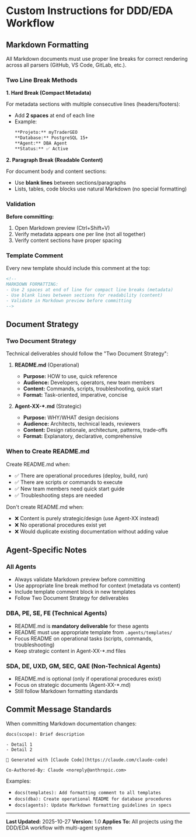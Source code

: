 # Custom Instructions for DDD/EDA Workflow

## Markdown Formatting

All Markdown documents must use proper line breaks for correct rendering across all parsers (GitHub, VS Code, GitLab, etc.).

### Two Line Break Methods

**1. Hard Break (Compact Metadata)**

For metadata sections with multiple consecutive lines (headers/footers):
- Add **2 spaces** at end of each line
- Example:
  ```markdown
  **Projeto:** myTraderGEO
  **Database:** PostgreSQL 15+
  **Agent:** DBA Agent
  **Status:** ✅ Active
  ```

**2. Paragraph Break (Readable Content)**

For document body and content sections:
- Use **blank lines** between sections/paragraphs
- Lists, tables, code blocks use natural Markdown (no special formatting)

### Validation

**Before committing:**
1. Open Markdown preview (Ctrl+Shift+V)
2. Verify metadata appears one per line (not all together)
3. Verify content sections have proper spacing

### Template Comment

Every new template should include this comment at the top:

```markdown
<!--
MARKDOWN FORMATTING:
- Use 2 spaces at end of line for compact line breaks (metadata)
- Use blank lines between sections for readability (content)
- Validate in Markdown preview before committing
-->
```

## Document Strategy

### Two Document Strategy

Technical deliverables should follow the "Two Document Strategy":

1. **README.md** (Operational)
   - **Purpose:** HOW to use, quick reference
   - **Audience:** Developers, operators, new team members
   - **Content:** Commands, scripts, troubleshooting, quick start
   - **Format:** Task-oriented, imperative, concise

2. **Agent-XX-*.md** (Strategic)
   - **Purpose:** WHY/WHAT design decisions
   - **Audience:** Architects, technical leads, reviewers
   - **Content:** Design rationale, architecture, patterns, trade-offs
   - **Format:** Explanatory, declarative, comprehensive

### When to Create README.md

Create README.md when:
- ✅ There are operational procedures (deploy, build, run)
- ✅ There are scripts or commands to execute
- ✅ New team members need quick start guide
- ✅ Troubleshooting steps are needed

Don't create README.md when:
- ❌ Content is purely strategic/design (use Agent-XX instead)
- ❌ No operational procedures exist yet
- ❌ Would duplicate existing documentation without adding value

## Agent-Specific Notes

### All Agents
- Always validate Markdown preview before committing
- Use appropriate line break method for context (metadata vs content)
- Include template comment block in new templates
- Follow Two Document Strategy for deliverables

### DBA, PE, SE, FE (Technical Agents)
- README.md is **mandatory deliverable** for these agents
- README must use appropriate template from `.agents/templates/`
- Focus README on operational tasks (scripts, commands, troubleshooting)
- Keep strategic content in Agent-XX-*.md files

### SDA, DE, UXD, GM, SEC, QAE (Non-Technical Agents)
- README.md is optional (only if operational procedures exist)
- Focus on strategic documents (Agent-XX-*.md)
- Still follow Markdown formatting standards

## Commit Message Standards

When committing Markdown documentation changes:

```
docs(scope): Brief description

- Detail 1
- Detail 2

🤖 Generated with [Claude Code](https://claude.com/claude-code)

Co-Authored-By: Claude <noreply@anthropic.com>
```

Examples:
- `docs(templates): Add formatting comment to all templates`
- `docs(dba): Create operational README for database procedures`
- `docs(agents): Update Markdown formatting guidelines in specs`

---

**Last Updated:** 2025-10-27
**Version:** 1.0
**Applies To:** All projects using the DDD/EDA workflow with multi-agent system
